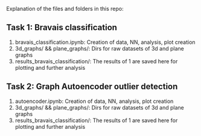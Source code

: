 Explanation of the files and folders in this repo:

## Task 1: Bravais classification 
1) bravais_classification.ipynb: Creation of data, NN, analysis, plot creation 
2) 3d_graphs/ && plane_graphs/: Dirs for raw datasets of 3d and plane graphs 
3) results_bravais_classification/: The results of 1 are saved here for plotting and further analysis

## Task 2: Graph Autoencoder outlier detection 
1) autoencoder.ipynb: Creation of data, NN, analysis, plot creation 
2) 3d_graphs/ && plane_graphs/: Dirs for raw datasets of 3d and plane graphs 
3) results_bravais_classification/: The results of 1 are saved here for plotting and further analysis